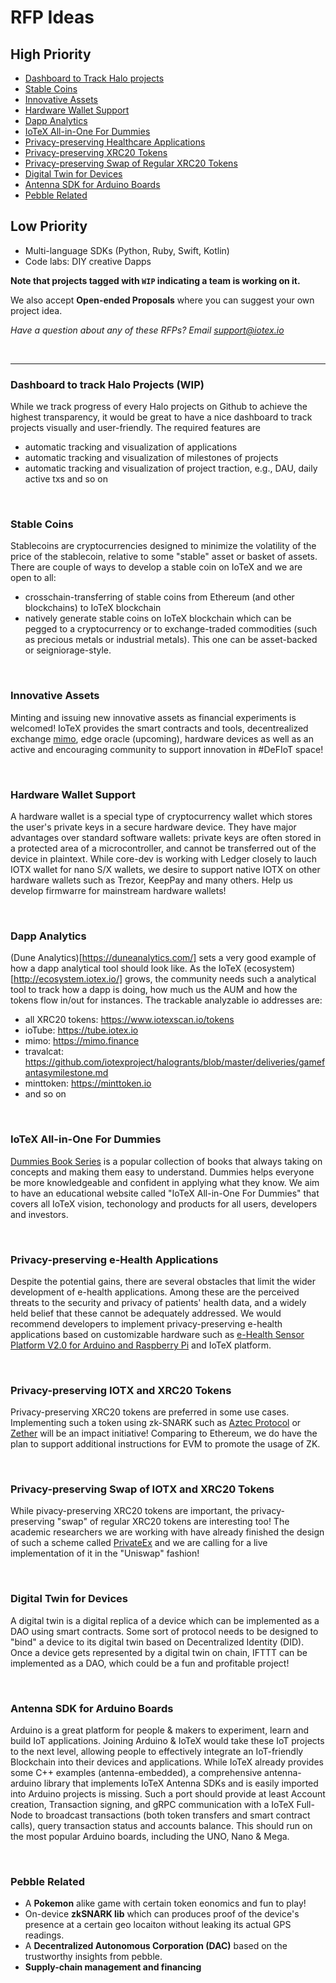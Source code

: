 # RFP Ideas

## High Priority
- [Dashboard to Track Halo projects](#dashboard-to-track-halo-projects)
- [Stable Coins](#stalbe-coins)
- [Innovative Assets](#innovative-assets)
- [Hardware Wallet Support](#hardware-wallet-support)
- [Dapp Analytics](#dapp-analytics)
- [IoTeX All-in-One For Dummies](#iotex-all-in-one-for-dummies)
- [Privacy-preserving Healthcare Applications](#privacy-preserving-e-health-applications)
- [Privacy-preserving XRC20 Tokens](#privacy-preserving-xrc20-tokens)
- [Privacy-preserving Swap of Regular XRC20 Tokens](#privacy-preserving-swap-of-regular-xrc20-tokens)
- [Digital Twin for Devices](#digital-twin-for-devices)
- [Antenna SDK for Arduino Boards](#antenna-sdk-for-arduino-boards)
- [Pebble Related](#pebble-related)

## Low Priority
- Multi-language SDKs (Python, Ruby, Swift, Kotlin)
- Code labs: DIY creative Dapps

**Note that projects tagged with `WIP` indicating a team is working on it.**

We also accept **Open-ended Proposals** where you can suggest your own project idea.

*Have a question about any of these RFPs? Email support@iotex.io*

&nbsp;

------

### Dashboard to track Halo Projects (WIP)

While we track progress of every Halo projects on Github to achieve the highest transparency, it would be great to have a nice dashboard to track projects visually and user-friendly. The required features are
- automatic tracking and visualization of applications
- automatic tracking and visualization of milestones of projects
- automatic tracking and visualization of project traction, e.g., DAU, daily active txs and so on


&nbsp;


### Stable Coins ###
Stablecoins are cryptocurrencies designed to minimize the volatility of the price of the stablecoin, relative to some "stable" asset or basket of assets. There are couple of ways to develop a stable coin on IoTeX and we are open to all:
- crosschain-transferring of stable coins from Ethereum (and other blockchains) to IoTeX blockchain
- natively generate stable coins on IoTeX blockchain which can be pegged to a cryptocurrency or to exchange-traded commodities (such as precious metals or industrial metals). This one can be asset-backed or seigniorage-style.

&nbsp;

### Innovative Assets ###
Minting and issuing new innovative assets as financial experiments is welcomed! IoTeX provides the smart contracts and tools, decentrealized exchange [mimo](https://mimo.finance), edge oracle (upcoming), hardware devices as well as an active and encouraging community to support innovation in #DeFIoT space!

&nbsp;


### Hardware Wallet Support ###
A hardware wallet is a special type of cryptocurrency wallet which stores the user's private keys in a secure hardware device. They have major advantages over standard software wallets: private keys are often stored in a protected area of a microcontroller, and cannot be transferred out of the device in plaintext. While core-dev is working with Ledger closely to lauch IOTX wallet for nano S/X wallets, we desire to support native IOTX on other hardware wallets such as Trezor, KeepPay and many others. Help us develop firmwarre for mainstream hardware wallets!

&nbsp;

### Dapp Analytics ###
(Dune Analytics)[https://duneanalytics.com/] sets a very good example of how a dapp analytical tool should look like. As the IoTeX (ecosystem)[http://ecosystem.iotex.io/] grows, the community needs such a analytical tool to track how a dapp is doing, how much us the AUM and how the tokens flow in/out for instances. The trackable analyzable io addresses are:
- all XRC20 tokens: https://www.iotexscan.io/tokens
- ioTube: https://tube.iotex.io
- mimo: https://mimo.finance
- travalcat: https://github.com/iotexproject/halogrants/blob/master/deliveries/gamefantasymilestone.md
- minttoken: https://minttoken.io
- and so on

&nbsp;

### IoTeX All-in-One For Dummies ###
[Dummies Book Series](https://www.dummies.com) is a popular collection of books that always taking on concepts and making them easy to understand. Dummies helps everyone be more knowledgeable and confident in applying what they know. We aim to have an educational website called "IoTeX All-in-One For Dummies" that covers all IoTeX vision, techonology and products for all users, developers and investors.

&nbsp;

### Privacy-preserving e-Health Applications ###
Despite the potential gains, there are several obstacles that limit the wider development of e-health applications. Among these are the perceived threats to the security and privacy of patients' health data, and a widely held belief that these cannot be adequately addressed. We would recommend developers to implement privacy-preserving e-health applications based on customizable hardware such as [e-Health Sensor Platform V2.0 for Arduino and Raspberry Pi](https://www.cooking-hacks.com/documentation/tutorials/ehealth-biometric-sensor-platform-arduino-raspberry-pi-medical.html) and IoTeX platform.

&nbsp;

### Privacy-preserving IOTX and XRC20 Tokens ###
Privacy-preserving XRC20 tokens are preferred in some use cases. Implementing such a token using zk-SNARK such as [Aztec Protocol](https://www.aztecprotocol.com/) or [Zether](https://crypto.stanford.edu/~buenz/papers/zether.pdf) will be an impact initiative! Comparing to Ethereum, we do have the plan to support additional instructions for EVM to promote the usage of ZK.

&nbsp;

### Privacy-preserving Swap of IOTX and XRC20 Tokens ###
While pivacy-preserving XRC20 tokens are important, the privacy-preserving "swap" of regular XRC20 tokens are interesting too! The academic researchers we are working with have already finished the design of such a scheme called [PrivateEx](https://www.researchgate.net/publication/340270180_PrivateEx_privacy_preserving_exchange_of_crypto-assets_on_blockchain) and we are calling for a live implementation of it in the "Uniswap" fashion!

&nbsp;

### Digital Twin for Devices ###
A digital twin is a digital replica of a device which can be implemented as a DAO using smart contracts. Some sort of protocol needs to be designed to "bind" a device to its digital twin based on Decentralized Identity (DID). Once a device gets represented by a digital twin on chain, IFTTT can be implemented as a DAO, which could be a fun and profitable project! 

&nbsp;

### Antenna SDK for Arduino Boards ###
Arduino is a great platform for people & makers to experiment, learn and build IoT applications. Joining Arduino & IoTeX would take these IoT projects to the next level, allowing people to effectively integrate an IoT-friendly Blockchain into their devices and applications. While IoTeX already provides some C++ examples (antenna-embedded), a comprehensive antenna-arduino library that implements IoTeX Antenna SDKs and is easily imported into Arduino projects is missing. Such a port should provide at least Account creation, Transaction signing, and gRPC communication with a IoTeX Full-Node to broadcast transactions (both token transfers and smart contract calls), query transaction status and accounts balance. This should run on the most popular Arduino boards, including the UNO, Nano & Mega.      

&nbsp;

### Pebble Related ###
- A **Pokemon** alike game with certain token eonomics and fun to play!
- On-device **zkSNARK lib** which can produces proof of the device's presence at a certain geo locaiton without leaking its actual GPS readings.
- A **Decentralized Autonomous Corporation (DAC)** based on the trustworthy insights from pebble.
- **Supply-chain management and financing**

&nbsp;

